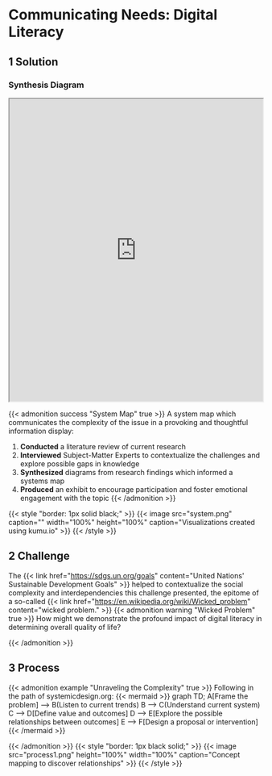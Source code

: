 # Communicating Needs: Digital Literacy


## 1 Solution

### Synthesis Diagram

<iframe src="https://embed.kumu.io/60bd03ce0de085b503de489ccf171305" width="100%" height="600" frameborder="1"></iframe>

{{< admonition success "System Map" true >}} A system map which communicates the complexity of the issue in a provoking and thoughtful information display:
1. **Conducted** a literature review of current research  
1. **Interviewed** Subject-Matter Experts to contextualize the challenges and explore possible gaps in knowledge
1. **Synthesized** diagrams from research findings which informed a systems map 
1. **Produced** an exhibit to encourage participation and foster emotional engagement with the topic
{{< /admonition >}}

{{< style "border: 1px solid black;" >}}
{{< image src="system.png" caption="" width="100%" height="100%" caption="Visualizations created using kumu.io" >}}
{{< /style >}}


## 2 Challenge

The {{< link href="https://sdgs.un.org/goals" content="United Nations' Sustainable Development Goals" >}} helped to contextualize the social complexity and interdependencies this challenge presented, the epitome of a so-called {{< link href="https://en.wikipedia.org/wiki/Wicked_problem" content="wicked problem." >}}
{{< admonition warning "Wicked Problem" true >}} How might we demonstrate the profound impact of digital literacy in determining overall quality of life?

{{< /admonition >}}

## 3 Process

{{< admonition example "Unraveling the Complexity" true >}} Following in the path of systemicdesign.org:
{{< mermaid  >}}
graph TD;
    A[Frame the problem] --> B(Listen to current trends)
    B --> C(Understand current system)
    C --> D[Define value and outcomes]
    D --> E[Explore the possible relationships between outcomes] 
    E --> F[Design a proposal or intervention]
{{< /mermaid >}}


{{< /admonition >}}
{{< style "border: 1px black solid;" >}}
{{< image src="process1.png" height="100%" width="100%" caption="Concept mapping to discover relationships" >}}
{{< /style >}}
